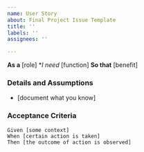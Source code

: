 ```yaml
---
name: User Story
about: Final Project Issue Template
title: ''
labels: ''
assignees: ''

---
```


**As a** [role]
**I need* [function]
**So that** [benefit]

### Details and Assumptions
* [document what you know]

### Acceptance Criteria

```gherkin
Given [some context]
When [certain action is taken]
Then [the outcome of action is observed]
```
